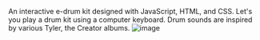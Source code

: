An interactive e-drum kit designed with JavaScript, HTML, and CSS. Let's you play a drum kit using a computer keyboard.
Drum sounds are inspired by various Tyler, the Creator albums.
![image](https://github.com/user-attachments/assets/2101a7ca-404f-4db3-ba30-2eef24ead96e)
